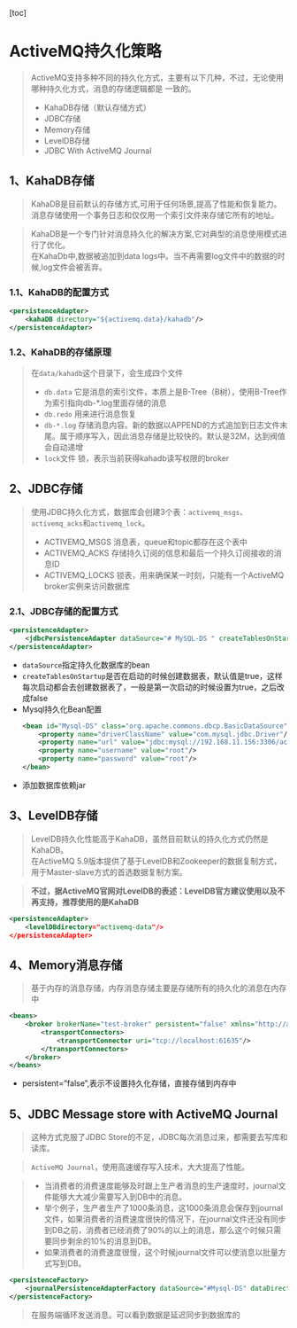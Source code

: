 [toc]

# ActiveMQ持久化策略
> ActiveMQ支持多种不同的持久化方式，主要有以下几种，不过，无论使用哪种持久化方式，消息的存储逻辑都是
一致的。
>- KahaDB存储（默认存储方式）
>- JDBC存储
>- Memory存储
>- LevelDB存储
>- JDBC With ActiveMQ Journal

## 1、KahaDB存储

> KahaDB是目前默认的存储方式,可用于任何场景,提高了性能和恢复能力。<br>
> 消息存储使用一个事务日志和仅仅用一个索引文件来存储它所有的地址。<br>

> KahaDB是一个专门针对消息持久化的解决方案,它对典型的消息使用模式进行了优化。<br>
> 在KahaDb中,数据被追加到data logs中。当不再需要log文件中的数据的时候,log文件会被丢弃。

### 1.1、KahaDB的配置方式
``` xml
<persistenceAdapter>
    <kahaDB directory="${activemq.data}/kahadb"/>
</persistenceAdapter>
```

### 1.2、KahaDB的存储原理
> 在`data/kahadb`这个目录下，会生成四个文件
>- `db.data` 它是消息的索引文件，本质上是B-Tree（B树），使用B-Tree作为索引指向db-*.log里面存储的消息
>- `db.redo` 用来进行消息恢复
>- `db-*.log` 存储消息内容。新的数据以APPEND的方式追加到日志文件末尾。属于顺序写入，因此消息存储是比较快的。默认是32M，达到阀值会自动递增
>- `lock`文件 锁，表示当前获得kahadb读写权限的broker

## 2、JDBC存储
> 使用JDBC持久化方式，数据库会创建3个表：`activemq_msgs`、`activemq_acks`和`activemq_lock`。<br>
>- ACTIVEMQ_MSGS 消息表，queue和topic都存在这个表中
>- ACTIVEMQ_ACKS 存储持久订阅的信息和最后一个持久订阅接收的消息ID
>- ACTIVEMQ_LOCKS 锁表，用来确保某一时刻，只能有一个ActiveMQ broker实例来访问数据库

### 2.1、JDBC存储的配置方式
``` xml
<persistenceAdapter>
    <jdbcPersistenceAdapter dataSource="# MySQL-DS " createTablesOnStartup="true" />
</persistenceAdapter>
```
- `dataSource`指定持久化数据库的bean<br>
- `createTablesOnStartup`是否在启动的时候创建数据表，默认值是true，这样每次启动都会去创建数据表了，一般是第一次启动的时候设置为true，之后改成false
- Mysql持久化Bean配置
    ``` xml
    <bean id="Mysql-DS" class="org.apache.commons.dbcp.BasicDataSource" destroy-method="close">
        <property name="driverClassName" value="com.mysql.jdbc.Driver"/>
        <property name="url" value="jdbc:mysql://192.168.11.156:3306/activemq?relaxAutoCommit=true"/>
        <property name="username" value="root"/>
        <property name="password" value="root"/>
    </bean>
    ```
- 添加数据库依赖jar

## 3、LevelDB存储
> LevelDB持久化性能高于KahaDB，虽然目前默认的持久化方式仍然是KahaDB。<br>
> 在ActiveMQ 5.9版本提供了基于LevelDB和Zookeeper的数据复制方式，用于Master-slave方式的首选数据复制方案。

> <b>不过，据ActiveMQ官网对LevelDB的表述：LevelDB官方建议使用以及不再支持，推荐使用的是KahaDB</b>

``` xml
<persistenceAdapter>
    <levelDBdirectory="activemq-data"/>
</persistenceAdapter>
```

## 4、Memory消息存储
> 基于内存的消息存储，内存消息存储主要是存储所有的持久化的消息在内存中 <br>
``` xml
<beans>
    <broker brokerName="test-broker" persistent="false" xmlns="http://activemq.apache.org/schema/core">
        <transportConnectors>
            <transportConnector uri="tcp://localhost:61635"/>
        </transportConnectors>
    </broker>
</beans>
```
- persistent=”false”,表示不设置持久化存储，直接存储到内存中

## 5、JDBC Message store with ActiveMQ Journal
> 这种方式克服了JDBC Store的不足，JDBC每次消息过来，都需要去写库和读库。

> `ActiveMQ Journal`，使用高速缓存写入技术，大大提高了性能。

>- 当消费者的消费速度能够及时跟上生产者消息的生产速度时，journal文件能够大大减少需要写入到DB中的消息。<br>
>- 举个例子，生产者生产了1000条消息，这1000条消息会保存到journal文件，如果消费者的消费速度很快的情况下，在journal文件还没有同步到DB之前，消费者已经消费了90%的以上的消息，那么这个时候只需要同步剩余的10%的消息到DB。
>- 如果消费者的消费速度很慢，这个时候journal文件可以使消息以批量方式写到DB。

``` xml
<persistenceFactory>
    <journalPersistenceAdapterFactory dataSource="#Mysql-DS" dataDirectory="activemqdata"/>
</persistenceFactory>
```

> 在服务端循环发送消息。可以看到数据是延迟同步到数据库的

